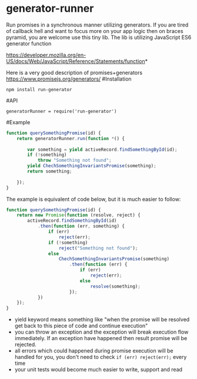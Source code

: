 # generator-runner
Run promises in a synchronous manner utilizing generators.
If you are tired of callback hell and want to focus more on your app logic then on braces pyramid, you are welcome use this tiny lib. The lib is utilizing JavaScript ES6 generator function

https://developer.mozilla.org/en-US/docs/Web/JavaScript/Reference/Statements/function*

Here is a very good description of promises+generators https://www.promisejs.org/generators/
#Installation
```
npm install run-generator
```

#API
```
generatorRunner = require('run-generator')
```

#Example
``` javascript
function querySomethingPromise(id) {
    return generatorRunner.run(function *() {
    
        var something = yield activeRecord.findSomethingById(id);
        if (!something)
            throw "Something not found";
        yield ChechSomethingInvariantsPromise(something);  
        return something;
        
    });
}
```

The example is equivalent of code below, but it is much easier to follow:
``` javascript
function querySomethingPromise(id) {
    return new Promise(function (resolve, reject) {
        activeRecord.findSomethingById(id)
            .then(function (err, something) {
                if (err)
                    reject(err);
                if (!something)
                    reject("Something not found");
                else
                    ChechSomethingInvariantsPromise(something)
                        .then(function (err) {
                            if (err)
                                reject(err);
                            else
                                resolve(something);
                        });
            })
    });
}
```
- yield keyword means something like "when the promise will be resolved get back to this piece of code and continue execution"
- you can throw an exception and the exception will break execution flow immediately. If an exception have happened then result promise will be rejected.
- all errors which could happened during promise execution will be handled for you, you don't need to check  `if (err) reject(err);` every time
- your unit tests would become much easier to write, support and read
